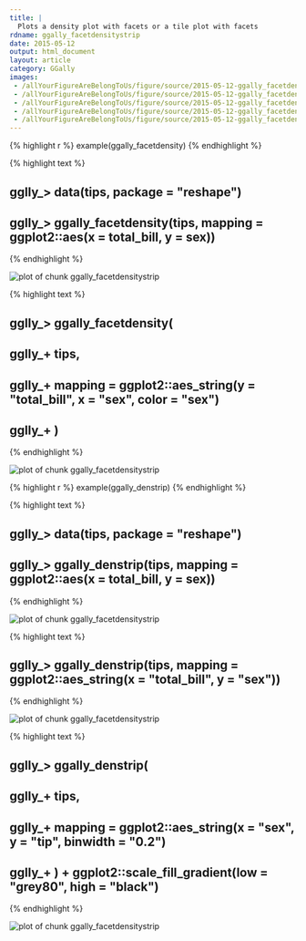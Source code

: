 ```yaml
---
title: |
  Plots a density plot with facets or a tile plot with facets
rdname: ggally_facetdensitystrip
date: 2015-05-12
output: html_document
layout: article
category: GGally
images:
 - /allYourFigureAreBelongToUs/figure/source/2015-05-12-ggally_facetdensitystrip//ggally_facetdensitystrip-1.png
 - /allYourFigureAreBelongToUs/figure/source/2015-05-12-ggally_facetdensitystrip//ggally_facetdensitystrip-2.png
 - /allYourFigureAreBelongToUs/figure/source/2015-05-12-ggally_facetdensitystrip//ggally_facetdensitystrip-3.png
 - /allYourFigureAreBelongToUs/figure/source/2015-05-12-ggally_facetdensitystrip//ggally_facetdensitystrip-4.png
 - /allYourFigureAreBelongToUs/figure/source/2015-05-12-ggally_facetdensitystrip//ggally_facetdensitystrip-5.png
---
```





{% highlight r %}
example(ggally_facetdensity)
{% endhighlight %}



{% highlight text %}
## 
## gglly_> data(tips, package = "reshape")
## 
## gglly_>  ggally_facetdensity(tips, mapping = ggplot2::aes(x = total_bill, y = sex))
{% endhighlight %}

![plot of chunk ggally_facetdensitystrip](/allYourFigureAreBelongToUs/figure/source/2015-05-12-ggally_facetdensitystrip/ggally_facetdensitystrip-1.png) 

{% highlight text %}
## 
## gglly_>  ggally_facetdensity(
## gglly_+    tips,
## gglly_+    mapping = ggplot2::aes_string(y = "total_bill", x = "sex", color = "sex")
## gglly_+  )
{% endhighlight %}

![plot of chunk ggally_facetdensitystrip](/allYourFigureAreBelongToUs/figure/source/2015-05-12-ggally_facetdensitystrip/ggally_facetdensitystrip-2.png) 

{% highlight r %}
example(ggally_denstrip)
{% endhighlight %}



{% highlight text %}
## 
## gglly_> data(tips, package = "reshape")
## 
## gglly_>  ggally_denstrip(tips, mapping = ggplot2::aes(x = total_bill, y = sex))
{% endhighlight %}

![plot of chunk ggally_facetdensitystrip](/allYourFigureAreBelongToUs/figure/source/2015-05-12-ggally_facetdensitystrip/ggally_facetdensitystrip-3.png) 

{% highlight text %}
## 
## gglly_>  ggally_denstrip(tips, mapping = ggplot2::aes_string(x = "total_bill", y = "sex"))
{% endhighlight %}

![plot of chunk ggally_facetdensitystrip](/allYourFigureAreBelongToUs/figure/source/2015-05-12-ggally_facetdensitystrip/ggally_facetdensitystrip-4.png) 

{% highlight text %}
## 
## gglly_>  ggally_denstrip(
## gglly_+    tips,
## gglly_+    mapping = ggplot2::aes_string(x = "sex", y = "tip", binwidth = "0.2")
## gglly_+  ) + ggplot2::scale_fill_gradient(low = "grey80", high = "black")
{% endhighlight %}

![plot of chunk ggally_facetdensitystrip](/allYourFigureAreBelongToUs/figure/source/2015-05-12-ggally_facetdensitystrip/ggally_facetdensitystrip-5.png) 